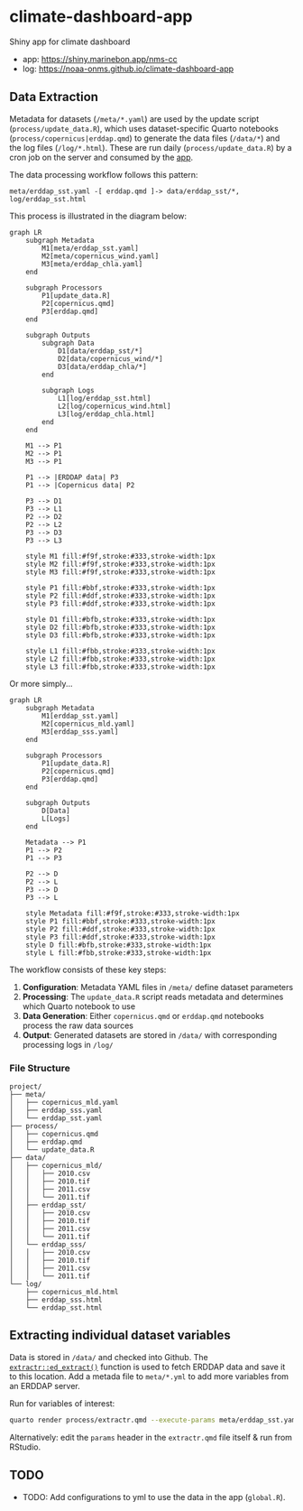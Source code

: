 # climate-dashboard-app

Shiny app for climate dashboard

- app: <https://shiny.marinebon.app/nms-cc>
- log: <https://noaa-onms.github.io/climate-dashboard-app>

## Data Extraction

Metadata for datasets (`/meta/*.yaml`) are used by the update script 
(`process/update_data.R`), which uses dataset-specific Quarto notebooks
(`process/copernicus|erddap.qmd`) to generate the data files (`/data/*`) 
and the log files (`/log/*.html`). These are run daily (`process/update_data.R`)
by a cron job on the server and consumed by the [app](https://shiny.marinebon.app/nms-cc).

The data processing workflow follows this pattern:

```
meta/erddap_sst.yaml -[ erddap.qmd ]-> data/erddap_sst/*, log/erddap_sst.html
```

This process is illustrated in the diagram below:

```mermaid
graph LR
    subgraph Metadata
        M1[meta/erddap_sst.yaml]
        M2[meta/copernicus_wind.yaml]
        M3[meta/erddap_chla.yaml]
    end
    
    subgraph Processors
        P1[update_data.R]
        P2[copernicus.qmd]
        P3[erddap.qmd]
    end
    
    subgraph Outputs
        subgraph Data
            D1[data/erddap_sst/*]
            D2[data/copernicus_wind/*]
            D3[data/erddap_chla/*]
        end
        
        subgraph Logs
            L1[log/erddap_sst.html]
            L2[log/copernicus_wind.html]
            L3[log/erddap_chla.html]
        end
    end
    
    M1 --> P1
    M2 --> P1
    M3 --> P1
    
    P1 --> |ERDDAP data| P3
    P1 --> |Copernicus data| P2
    
    P3 --> D1
    P3 --> L1
    P2 --> D2
    P2 --> L2
    P3 --> D3
    P3 --> L3
    
    style M1 fill:#f9f,stroke:#333,stroke-width:1px
    style M2 fill:#f9f,stroke:#333,stroke-width:1px
    style M3 fill:#f9f,stroke:#333,stroke-width:1px
    
    style P1 fill:#bbf,stroke:#333,stroke-width:1px
    style P2 fill:#ddf,stroke:#333,stroke-width:1px
    style P3 fill:#ddf,stroke:#333,stroke-width:1px
    
    style D1 fill:#bfb,stroke:#333,stroke-width:1px
    style D2 fill:#bfb,stroke:#333,stroke-width:1px
    style D3 fill:#bfb,stroke:#333,stroke-width:1px
    
    style L1 fill:#fbb,stroke:#333,stroke-width:1px
    style L2 fill:#fbb,stroke:#333,stroke-width:1px
    style L3 fill:#fbb,stroke:#333,stroke-width:1px
```

Or more simply...

```mermaid
graph LR
    subgraph Metadata
        M1[erddap_sst.yaml]
        M2[copernicus_mld.yaml]
        M3[erddap_sss.yaml]
    end
    
    subgraph Processors
        P1[update_data.R]
        P2[copernicus.qmd]
        P3[erddap.qmd]
    end
    
    subgraph Outputs
        D[Data]
        L[Logs]
    end
    
    Metadata --> P1
    P1 --> P2
    P1 --> P3
    
    P2 --> D
    P2 --> L
    P3 --> D
    P3 --> L
    
    style Metadata fill:#f9f,stroke:#333,stroke-width:1px
    style P1 fill:#bbf,stroke:#333,stroke-width:1px
    style P2 fill:#ddf,stroke:#333,stroke-width:1px
    style P3 fill:#ddf,stroke:#333,stroke-width:1px
    style D fill:#bfb,stroke:#333,stroke-width:1px
    style L fill:#fbb,stroke:#333,stroke-width:1px
```

The workflow consists of these key steps:

1. **Configuration**: Metadata YAML files in `/meta/` define dataset parameters
2. **Processing**: The `update_data.R` script reads metadata and determines which Quarto notebook to use
3. **Data Generation**: Either `copernicus.qmd` or `erddap.qmd` notebooks process the raw data sources
4. **Output**: Generated datasets are stored in `/data/` with corresponding processing logs in `/log/`

### File Structure

```
project/
├── meta/
│   ├── copernicus_mld.yaml
│   ├── erddap_sss.yaml
│   └── erddap_sst.yaml
├── process/
│   ├── copernicus.qmd
│   ├── erddap.qmd
│   └── update_data.R
├── data/
│   ├── copernicus_mld/
│   │   ├── 2010.csv
│   │   ├── 2010.tif
│   │   ├── 2011.csv
│   │   └── 2011.tif
│   ├── erddap_sst/
│   │   ├── 2010.csv
│   │   ├── 2010.tif
│   │   ├── 2011.csv
│   │   └── 2011.tif
│   └── erddap_sss/
│   │   ├── 2010.csv
│   │   ├── 2010.tif
│   │   ├── 2011.csv
│   │   └── 2011.tif
└── log/
    ├── copernicus_mld.html
    ├── erddap_sss.html
    └── erddap_sst.html
```

## Extracting individual dataset variables

Data is stored in `/data/` and checked into Github.
The 
[`extractr::ed_extract()`](https://marinebon.github.io/extractr/reference/ed_extract.html) 
function is used to fetch ERDDAP data and save it to this location.
Add a metada file to `meta/*.yml` to add more variables from an ERDDAP server.

Run for variables of interest:

```bash
quarto render process/extractr.qmd --execute-params meta/erddap_sst.yaml
```

Alternatively: edit the `params` header in the `extractr.qmd` file itself & run from RStudio.

## TODO

- TODO: Add configurations to yml to use the data in the app (`global.R`).
